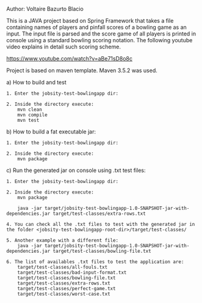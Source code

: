 Author: Voltaire Bazurto Blacio

This is a JAVA project based on Spring Framework that takes a file containing names of players and pinfall scores of a bowling game as an input. The input file is parsed and the score game of all players is printed in console using a standard bowling scoring notation. The following youtube video explains in detail such scoring scheme.  

https://www.youtube.com/watch?v=aBe71sD8o8c


Project is based on maven template.
Maven 3.5.2 was used.

a) How to build and test

    1. Enter the jobsity-test-bowlingapp dir:

    2. Inside the directory execute:  
        mvn clean
        mvn compile
        mvn test

b) How to build a fat executable jar:

    1. Enter the jobsity-test-bowlingapp dir:

    2. Inside the directory execute:  
        mvn package

c) Run the generated jar on console using .txt test files:

    1. Enter the jobsity-test-bowlingapp dir:

    2. Inside the directory execute:  
        mvn package

        java -jar target/jobsity-test-bowlingapp-1.0-SNAPSHOT-jar-with-dependencies.jar target/test-classes/extra-rows.txt
    
    4. You can check all the .txt files to test with the generated jar in the folder <jobsity-test-bowlingapp-root-dir>/target/test-classes/
    
    5. Another example with a different file:
        java -jar target/jobsity-test-bowlingapp-1.0-SNAPSHOT-jar-with-dependencies.jar target/test-classes/bowling-file.txt
    
    6. The list of availables .txt files to test the application are:
        target/test-classes/all-fouls.txt
        target/test-classes/bad-input-format.txt
        target/test-classes/bowling-file.txt
        target/test-classes/extra-rows.txt
        target/test-classes/perfect-game.txt
        target/test-classes/worst-case.txt


